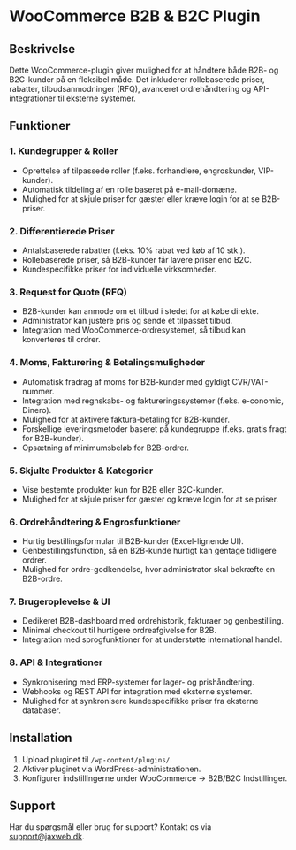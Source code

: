 # WooCommerce B2B & B2C Plugin

## Beskrivelse
Dette WooCommerce-plugin giver mulighed for at håndtere både B2B- og B2C-kunder på en fleksibel måde. Det inkluderer rollebaserede priser, rabatter, tilbudsanmodninger (RFQ), avanceret ordrehåndtering og API-integrationer til eksterne systemer.

## Funktioner

### 1. Kundegrupper & Roller
- Oprettelse af tilpassede roller (f.eks. forhandlere, engroskunder, VIP-kunder).
- Automatisk tildeling af en rolle baseret på e-mail-domæne.
- Mulighed for at skjule priser for gæster eller kræve login for at se B2B-priser.

### 2. Differentierede Priser
- Antalsbaserede rabatter (f.eks. 10% rabat ved køb af 10 stk.).
- Rollebaserede priser, så B2B-kunder får lavere priser end B2C.
- Kundespecifikke priser for individuelle virksomheder.

### 3. Request for Quote (RFQ)
- B2B-kunder kan anmode om et tilbud i stedet for at købe direkte.
- Administrator kan justere pris og sende et tilpasset tilbud.
- Integration med WooCommerce-ordresystemet, så tilbud kan konverteres til ordrer.

### 4. Moms, Fakturering & Betalingsmuligheder
- Automatisk fradrag af moms for B2B-kunder med gyldigt CVR/VAT-nummer.
- Integration med regnskabs- og faktureringssystemer (f.eks. e-conomic, Dinero).
- Mulighed for at aktivere faktura-betaling for B2B-kunder.
- Forskellige leveringsmetoder baseret på kundegruppe (f.eks. gratis fragt for B2B-kunder).
- Opsætning af minimumsbeløb for B2B-ordrer.

### 5. Skjulte Produkter & Kategorier
- Vise bestemte produkter kun for B2B eller B2C-kunder.
- Mulighed for at skjule priser for gæster og kræve login for at se priser.

### 6. Ordrehåndtering & Engrosfunktioner
- Hurtig bestillingsformular til B2B-kunder (Excel-lignende UI).
- Genbestillingsfunktion, så en B2B-kunde hurtigt kan gentage tidligere ordrer.
- Mulighed for ordre-godkendelse, hvor administrator skal bekræfte en B2B-ordre.

### 7. Brugeroplevelse & UI
- Dedikeret B2B-dashboard med ordrehistorik, fakturaer og genbestilling.
- Minimal checkout til hurtigere ordreafgivelse for B2B.
- Integration med sprogfunktioner for at understøtte international handel.

### 8. API & Integrationer
- Synkronisering med ERP-systemer for lager- og prishåndtering.
- Webhooks og REST API for integration med eksterne systemer.
- Mulighed for at synkronisere kundespecifikke priser fra eksterne databaser.

## Installation
1. Upload pluginet til `/wp-content/plugins/`.
2. Aktiver pluginet via WordPress-administrationen.
3. Konfigurer indstillingerne under WooCommerce → B2B/B2C Indstillinger.

## Support
Har du spørgsmål eller brug for support? Kontakt os via support@jaxweb.dk.
